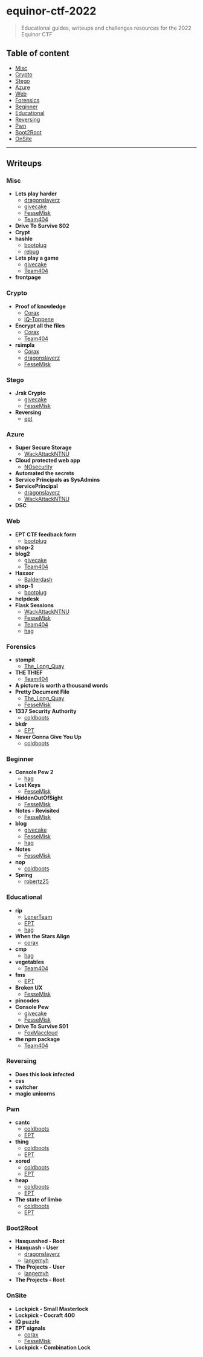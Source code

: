 
# equinor-ctf-2022
> Educational guides, writeups and challenges resources for the 2022 Equinor CTF


## Table of content
- [Misc](#misc)
- [Crypto](#crypto)
- [Stego](#stego)
- [Azure](#azure)
- [Web](#web)
- [Forensics](#forensics)
- [Beginner](#beginner)
- [Educational](#educational)
- [Reversing](#reversing)
- [Pwn](#pwn)
- [Boot2Root](#boot2root)
- [OnSite](#onsite)

---

## Writeups

### Misc
 - **Lets play harder**
	 - [dragonslayerz](/writeups/Misc/Lets%20play%20harder/dragonslayerz)  
	 - [givecake](/writeups/Misc/Lets%20play%20harder/givecake)  
	 - [FesseMisk](/writeups/Misc/Lets%20play%20harder/FesseMisk)  
	 - [Team404](/writeups/Misc/Lets%20play%20harder/Team404)  
 - **Drive To Survive S02**
 - **Crypt**
 - **hashle**
	 - [bootplug](/writeups/Misc/hashle/bootplug)  
	 - [rebug](/writeups/Misc/hashle/rebug)  
 - **Lets play a game**
	 - [givecake](/writeups/Misc/Lets%20play%20a%20game/givecake)  
	 - [Team404](/writeups/Misc/Lets%20play%20a%20game/Team404)  
 - **frontpage**
### Crypto
 - **Proof of knowledge**
	 - [Corax](/writeups/Crypto/Proof%20of%20knowledge/Corax)  
	 - [IQ-Toppene](/writeups/Crypto/Proof%20of%20knowledge/IQ-Toppene)  
 - **Encrypt all the files**
	 - [Corax](/writeups/Crypto/Encrypt%20all%20the%20files/Corax)  
	 - [Team404](/writeups/Crypto/Encrypt%20all%20the%20files/Team404)  
 - **rsimpla**
	 - [Corax](/writeups/Crypto/rsimpla/Corax)  
	 - [dragonslayerz](/writeups/Crypto/rsimpla/dragonslayerz)  
	 - [FesseMisk](/writeups/Crypto/rsimpla/FesseMisk)  
### Stego
 - **Jrsk Crypto**
	 - [givecake](/writeups/Stego/Jrsk%20Crypto/givecake)  
	 - [FesseMisk](/writeups/Stego/Jrsk%20Crypto/FesseMisk)  
 - **Reversing**
	 - [ept](/writeups/Stego/Reversing/ept)  
### Azure
 - **Super Secure Storage**
	 - [WackAttackNTNU](/writeups/Azure/Super%20Secure%20Storage/WackAttackNTNU)  
 - **Cloud protected web app**
	 - [NOsecurity](/writeups/Azure/Cloud%20protected%20web%20app/NOsecurity)  
 - **Automated the secrets**
 - **Service Principals as SysAdmins**
 - **ServicePrincipal**
	 - [dragonslayerz](/writeups/Azure/ServicePrincipal/dragonslayerz)  
	 - [WackAttackNTNU](/writeups/Azure/ServicePrincipal/WackAttackNTNU)  
 - **DSC**
### Web
 - **EPT CTF feedback form**
	 - [bootplug](/writeups/Web/EPT%20CTF%20feedback%20form/bootplug)  
 - **shop-2**
 - **blog2**
	 - [givecake](/writeups/Web/blog2/givecake)  
	 - [Team404](/writeups/Web/blog2/Team404)  
 - **Haxxor**
	 - [Balderdash](/writeups/Web/Haxxor/Balderdash)  
 - **shop-1**
	 - [bootplug](/writeups/Web/shop-1/bootplug)  
 - **helpdesk**
 - **Flask Sessions**
	 - [WackAttackNTNU](/writeups/Web/Flask%20Sessions/WackAttackNTNU)  
	 - [FesseMisk](/writeups/Web/Flask%20Sessions/FesseMisk)  
	 - [Team404](/writeups/Web/Flask%20Sessions/Team404)  
	 - [hag](/writeups/Web/Flask%20Sessions/hag)  
### Forensics
 - **stompit**
	 - [The_Long_Quay](/writeups/Forensics/stompit/The_Long_Quay)  
 - **THE THIEF**
	 - [Team404](/writeups/Forensics/THE%20THIEF/Team404)  
 - **A picture is worth a thousand words**
 - **Pretty Document File**
	 - [The_Long_Quay](/writeups/Forensics/Pretty%20Document%20File/The_Long_Quay)  
	 - [FesseMisk](/writeups/Forensics/Pretty%20Document%20File/FesseMisk)  
 - **1337 Security Authority**
	 - [coldboots](/writeups/Forensics/1337%20Security%20Authority/coldboots)  
 - **bkdr**
	 - [EPT](/writeups/Forensics/bkdr/EPT)  
 - **Never Gonna Give You Up**
	 - [coldboots](/writeups/Forensics/Never%20Gonna%20Give%20You%20Up/coldboots)  
### Beginner
 - **Console Pew 2**
	 - [hag](/writeups/Beginner/Console%20Pew%202/hag)  
 - **Lost Keys**
	 - [FesseMisk](/writeups/Beginner/Lost%20Keys/FesseMisk)  
 - **HiddenOutOfSight**
	 - [FesseMisk](/writeups/Beginner/HiddenOutOfSight/FesseMisk)  
 - **Notes - Revisited**
	 - [FesseMisk](/writeups/Beginner/Notes%20-%20Revisited/FesseMisk)  
 - **blog**
	 - [givecake](/writeups/Beginner/blog/givecake)  
	 - [FesseMisk](/writeups/Beginner/blog/FesseMisk)  
	 - [hag](/writeups/Beginner/blog/hag)  
 - **Notes**
	 - [FesseMisk](/writeups/Beginner/Notes/FesseMisk)  
 - **nop**
	 - [coldboots](/writeups/Beginner/nop/coldboots)  
 - **Spring**
	 - [robertz25](/writeups/Beginner/Spring/robertz25)  
### Educational
 - **rip**
	 - [LonerTeam](/writeups/Educational/rip/LonerTeam)  
	 - [EPT](/writeups/Educational/rip/EPT)  
	 - [hag](/writeups/Educational/rip/hag)  
 - **When the Stars Align**
	 - [corax](/writeups/Educational/When%20the%20Stars%20Align/corax)  
 - **cmp**
	 - [hag](/writeups/Educational/cmp/hag)  
 - **vegetables**
	 - [Team404](/writeups/Educational/vegetables/Team404)  
 - **fms**
	 - [EPT](/writeups/Educational/fms/EPT)  
 - **Broken UX**
	 - [FesseMisk](/writeups/Educational/Broken%20UX/FesseMisk)  
 - **pincodes**
 - **Console Pew**
	 - [givecake](/writeups/Educational/Console%20Pew/givecake)  
	 - [FesseMisk](/writeups/Educational/Console%20Pew/FesseMisk)  
 - **Drive To Survive S01**
	 - [FoxMaccloud](/writeups/Educational/Drive%20To%20Survive%20S01/FoxMaccloud)  
 - **the npm package**
	 - [Team404](/writeups/Educational/the%20npm%20package/Team404)  
### Reversing
 - **Does this look infected**
 - **css**
 - **switcher**
 - **magic unicorns**
### Pwn
 - **cantc**
	 - [coldboots](/writeups/Pwn/cantc/coldboots)  
	 - [EPT](/writeups/Pwn/cantc/EPT)  
 - **thing**
	 - [coldboots](/writeups/Pwn/thing/coldboots)  
	 - [EPT](/writeups/Pwn/thing/EPT)  
 - **xored**
	 - [coldboots](/writeups/Pwn/xored/coldboots)  
	 - [EPT](/writeups/Pwn/xored/EPT)  
 - **heap**
	 - [coldboots](/writeups/Pwn/heap/coldboots)  
	 - [EPT](/writeups/Pwn/heap/EPT)  
 - **The state of limbo**
	 - [coldboots](/writeups/Pwn/The%20state%20of%20limbo/coldboots)  
	 - [EPT](/writeups/Pwn/The%20state%20of%20limbo/EPT)  
### Boot2Root
 - **Haxquashed - Root**
 - **Haxquash - User**
	 - [dragonslayerz](/writeups/Boot2Root/Haxquash%20-%20User/dragonslayerz)  
	 - [langemyh](/writeups/Boot2Root/Haxquash%20-%20User/langemyh)  
 - **The Projects - User**
	 - [langemyh](/writeups/Boot2Root/The%20Projects%20-%20User/langemyh)  
 - **The Projects - Root**
### OnSite
 - **Lockpick - Small Masterlock**
 - **Lockpick - Cocraft 400**
 - **IQ puzzle**
 - **EPT signals**
	 - [corax](/writeups/OnSite/EPT%20signals/corax)  
	 - [FesseMisk](/writeups/OnSite/EPT%20signals/FesseMisk)  
 - **Lockpick - Combination Lock**
